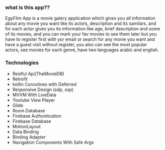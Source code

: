 ### what is this app??
EgyFilm App is a movie galery application which gives you all information about any movie you want like its actors, description and its samilars.
and for each actor gives you its information like age, brief description and some of its movies, and you can mark your fav movies to see them later
but you have to register first with yor email or search for any movie you want and have a guest visit without register, you also can see the most popular actors, see movies for each genre,
have two languages arabic and english.


### Technologies
- Restful Api(TheMovieDB)
- Retrofit
- kotlin Coroutines with Deferred
- Responsive Design (sdp, ssp)
- MVVM With LiveData
- Youtube View Player
- Glide
- Room Database
- Firebase Authontication
- Firebase Database
- MotionLayout
- Data Binding
- Binding Adapter
- Navigation Components With Safe Args

